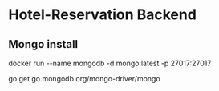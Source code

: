 # Hotel-Reservation Backend

## Mongo install
docker run --name mongodb -d mongo:latest -p 27017:27017

go get go.mongodb.org/mongo-driver/mongo
